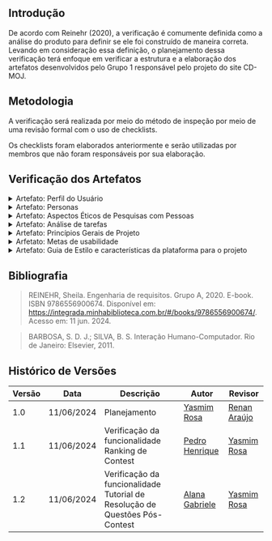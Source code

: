## Introdução

De acordo com Reinehr (2020), a verificação é comumente definida como a análise do produto para definir se ele foi construído de maneira correta. Levando em consideração essa definição, o planejamento dessa verificação terá enfoque em verificar a estrutura e a elaboração dos artefatos desenvolvidos pelo Grupo 1 responsável pelo projeto do site CD-MOJ.

## Metodologia

A verificação será realizada por meio do método de inspeção por meio de uma revisão formal com o uso de checklists.

Os checklists foram elaborados anteriormente e serão utilizadas por membros que não foram responsáveis por sua elaboração.

## Verificação dos Artefatos

<details>
<summary>Artefato: Perfil do Usuário </summary>
O responsável pela verificação deste artefato é o <b>Gustavo Alves</b> o checklist foi elaborado pelo <b>Renan Araújo</b>

<h2> Checklist </h2>
<p> Na tabela 1, está o checklist com suas devidas respostas: </p>

<font size="2"><p style="text-align: center"> Tabela 1 - Checklist de Verificação do Perfil do Usuário </font>

<table>
  <thead>
    <tr>
      <th>Questão</th>
      <th>Resposta (Sim / Não / Incompleto)</th>
    </tr>
  </thead>
  <tbody>
    <tr>
      <td>1. É citado sobre quais foram os instrumentos utilizados para a avaliação? (questionários, roteiros de entrevista, etc.)</d>
      <td>Sim</td>
    </tr>
    <tr>
      <td>2. As informações a serem descobertas sobre o usuário incluem: quem são? seus objetivos? características de interesse como nível de instrução, atividades principais, faixa étaria, entre outros? </td>
      <td>Sim</td>
    </tr>
    <tr>
      <td>3. As respostas dos usuários foram analisadas para identificar padrões e tendências comuns?</td>
      <td>Sim</td>
    </tr>
    <tr>
      <td>4. O perfil dos participantes elaborado é coerente as informações obtidas? </td>
      <td>Sim</td>
    </tr>
    <tr>
      <td>5. As questões éticas relacionadas aos participantes foram abordadas?</td>
      <td>Não</td>
    </tr>
    <tr>
      <td>6. O propósito e uso posterior do perfil do usuário são definidos? </td>
      <td>Não</td>
    </tr>
    <tr>
      <td>7. A construção do artefato inclui introdução, bibliografia e histório de versões?</td>
      <td>Sim</td>
    </tr>
  </tbody>
</table>

<font size="2"><p style="text-align: center">Fonte: <a href=""> Renan Araújo </a></p></font>

<h2>Sugestões de Melhoria</h2>

<p> É importante ressaltar se as questões éticas foram abordadas, propor sobre como esses dados serão usados posteriormente, ao citar os resultados, reformular as perguntas para fazer afirmações sobre o questionário feito aos usuários.</p>

</details>

<details>
<summary>Artefato: Personas </summary>

O responsável pela verificação deste artefato é o <b>Marco Tulio</b> o checklist foi elaborado pela <b>Yasmim Rosa</b>

<h2> Checklist </h2>
<p> Na tabela 2, está o checklist com suas devidas respostas: </p>

<font size="2"><p style="text-align: center"> Tabela 2 - Checklist de Verificação das Personas </font>

<table>
  <thead>
    <tr>
      <th>Questão</th>
      <th>Resposta (Sim / Não / Incompleto)</th>
    </tr>
  </thead>
  <tbody>
    <tr>
      <td>1. A quantidade de personas elaboradas foi justificada? </td>
      <td>Sim</td>
    </tr>
    <tr>
      <td>2. A elaboração das personas é coerente com o definido pelo perfil do usuário? </td>
      <td>Sim</td>
    </tr>
    <tr>
      <td>3. Cada persona possui informações que caracterizam sua identidade como nome e sobrenome como também uma foto que a torne mais realista?</td>
      <td>Sim</td>
    </tr>
    <tr>
      <td>4. As personas possuem objetivos, habilidades, tarefas, relacionamentos, requisitos e expectativas definidas? </td>
      <td>Sim</td>
    </tr>
    <tr>
      <td>5. As questões éticas relacionadas aos participantes foram abordadas?</td>
      <td>Não</td>
    </tr>
    <tr>
      <td>6. É informado para qual propósito as personas serão utilizadas no decorrer do projeto? </td>
      <td>Sim</td>
    </tr>
  </tbody>
</table>

<font size="2"><p style="text-align: center">Fonte: <a href=""> Yasmim Rosa </a></p></font>

<h2>Sugestões de Melhoria</h2>

<p> O artefato foi bem desenvolvido, portanto não há sugestões de melhoria </p>

</details>

<details>
    <summary>Artefato: Aspectos Éticos de Pesquisas com Pessoas </summary>

O responsável pela verificação deste artefato é o <b>Gustavo Alves</b> o checklist foi elaborado pelo <b>Renan Araújo</b>

<h2> Checklist </h2>
<p> Na tabela 3, está o checklist com suas devidas respostas: </p>

<font size="2"><p style="text-align: center"> Tabela 3 - Checklist de Verificação dos Aspectos Éticos de Pesquisas com Pessoas </font>

  <table>
  <thead>
    <tr>
      <th>Questão</th>
      <th>Resposta (Sim / Não / Incompleto)</th>
    </tr>
  </thead>
  <tbody>
    <tr>
      <td>1. Os aspectos éticos são apresentados levando em consideração os 4 princípios da Resolução No 466/2012 do Conselho Nacional de Saúde?</td>
      <td>Sim</td>
    </tr>
    <tr>
      <td>2. É explicado a aplicabilidade dos aspectos éticos no projeto?</td>
      <td>Sim</td>
    </tr>
    <tr>
      <td>3. O Termo de Consentimento Livre e Esclarecido (TCLE) é apresentado?</td>
      <td>Sim</td>
    </tr>
    <tr>
      <td>4. O TCLE apresentado informa ao participante seus direitos, a motivação da pesquisa e a finalidade da coleta de dados? </td>
      <td>Sim</td>
    </tr>
    <tr>
      <td>5. É informado em quais etapas ou atividades o TCLE será introduzido ao participante? </td>
      <td>Sim</td>
    </tr>
    <tr>
      <td>6. A construção do artefato inclui introdução, bibliografia e histório de versões?</td>
      <td>Sim</td>
    </tr>
  </tbody>
</table>

<font size="2"><p style="text-align: center">Fonte: <a href=""> Renan Araújo </a></p></font>

<h2>Sugestões de Melhoria</h2>

<p> Citar sobre quais são as diretrizes para o termo de consentimento.</p>

</details>

<details>
    <summary> Artefato: Análise de tarefas </summary>
    O responsável pela verificação deste artefato é são todos os membros da equipe ( <b> Alana Gabriele, Gustavo Alves, Marco Tulio, Renan Araújo, Pedro Henrique </b>) incluido a pessoa responsável pela elaboração do checklist (<b>Yasmim Rosa</b>).

    Cada membro ficou com uma das seis funcionalidades:

<h2> Funcionalidade: Submissão de Problema - Yasmim Rosa </h2>

<h3> Checklist </h3>
    <p> Na tabela 4, está o checklist com suas devidas respostas: </p>

<font size="2"><p style="text-align: center"> Tabela 4 - Checklist de Verificação de Submissão de Problema </font>

  <table>
  <thead>
    <tr>
      <th>Questão</th>
      <th>Resposta (Sim / Não / Incompleto)</th>
    </tr>
  </thead>
  <tbody>
    <tr>
      <td>1. O objetivo do usuário é bem definido e alcançado ao fim da tarefa?</td>
      <td>Sim</td>
    </tr>
    <tr>
      <td>2. As tarefas realizadas são justificáveis? (Possuem porquês e consequências relacionadas)
      </td>
      <td>Sim</td>
    </tr>
    <tr>
      <td>3. O plano, conjunto de subobjetivos do HTA, são elaborados de forma que sua necessidade é clara para alcançar o objetivo final?
      </td>
      <td>Incompleto</td>
    </tr>
    <tr>
      <td>4. O plano (HTA) possui relações que suportam o objetivo final e é finalizado com uma operação?</td>
      <td>Não</td>
    </tr>
    <tr>
      <td>5. No método GOMS, possui os elementos característicos? Objetivos, operadores, métodos e regras de seleção.
      </td>
      <td>Incompleto</td>
    </tr>
    <tr>
      <td>6. O GOMS contém uma descrição detalhada do conhecimento necessário para realizar a tarefa?</td>
      <td>Incompleto</td>
    </tr>
    <tr>
      <td>7. É possível, por meio do GOMS, visualizar os procedimentos necessários para realizar a tarefa em um computador?
</td>
      <td>Sim</td>
    </tr>
  </tbody>
</table>

<font size="2"><p style="text-align: center">Fonte: <a href=""> Yasmim Rosa </a></p></font>

<h3> Sugestões de Melhoria </h3>
<p>No HTA, as relações são incompatíveis com o declarado, por exemplo "Selecionar problema" é indicado como uma tarefa finalizada depois de duas sub-tarefas sequenciais contudo não há e isso se repete nas demais tarefas, então realizar esse ajuste é necessário para ficar mais coerente. A numeração também é incoerente ela deve ser relacionada a suas sub-tarefas.</p>
<p>No GOMS, não foi definido qual variação foi utilizada, além disso não há métodos no GOMS da tarefa além de ser pouco detalhado.</p>

<h3>Vídeo da Verificação</h3>

<iframe width="560" height="315" src="https://www.youtube.com/embed/R7Ry33nfm2A?si=c70hB9HftjimzTre" title="YouTube video player" frameborder="0" allow="accelerometer; autoplay; clipboard-write; encrypted-media; gyroscope; picture-in-picture; web-share" referrerpolicy="strict-origin-when-cross-origin" allowfullscreen></iframe>

<h2> Funcionalidade: Tutorial de Resolução de Questões Pós-Contest - Alana Gabriele </h2>

<h3> Checklist </h3>
    <p> Na tabela 5, está o checklist com suas devidas respostas: </p>

<font size="2"><p style="text-align: center"> Tabela 5 - Checklist de Verificação de Tutorial de Resolução de Questões Pós-Contest </font>

  <table>
  <thead>
    <tr>
      <th>Questão</th>
      <th>Resposta (Sim / Não / Incompleto)</th>
    </tr>
  </thead>
  <tbody>
    <tr>
      <td>1. O objetivo do usuário é bem definido e alcançado ao fim da tarefa?</td>
      <td>Sim</td>
    </tr>
    <tr>
      <td>2. As tarefas realizadas são justificáveis? (Possuem porquês e consequências relacionadas)
      </td>
      <td>Sim</td>
    </tr>
    <tr>
      <td>3. O plano, conjunto de subobjetivos do HTA, são elaborados de forma que sua necessidade é clara para alcançar o objetivo final?
      </td>
      <td>Sim</td>
    </tr>
    <tr>
      <td>4. O plano (HTA) possui relações que suportam o objetivo final e é finalizado com uma operação?</td>
      <td>Sim</td>
    </tr>
    <tr>
      <td>5. No método GOMS, possui os elementos característicos? Objetivos, operadores, métodos e regras de seleção.
      </td>
      <td>Incompleto</td>
    </tr>
    <tr>
      <td>6. O GOMS contém uma descrição detalhada do conhecimento necessário para realizar a tarefa?</td>
      <td>Incompleto</td>
    </tr>
    <tr>
      <td>7. É possível, por meio do GOMS, visualizar os procedimentos necessários para realizar a tarefa em um computador?
</td>
      <td>Sim</td>
    </tr>
  </tbody>
</table>

<font size="2"><p style="text-align: center">Fonte: <a href=""> Yasmim Rosa </a></p></font>

<h3>Sugestões de Melhoria</h3>
<p> Detalhar mais o GOMS e a descrição</p>

<h2> Funcionalidade: Verificação de Submissões - Marco Tulio </h2>

<h3> Checklist </h3>
    <p> Na tabela 6, está o checklist com suas devidas respostas: </p>

<font size="2"><p style="text-align: center"> Tabela 6 - Checklist de Verificação de Verificação de Submissões </font>

  <table>
  <thead>
    <tr>
      <th>Questão</th>
      <th>Resposta (Sim / Não / Incompleto)</th>
    </tr>
  </thead>
  <tbody>
    <tr>
      <td>1. O objetivo do usuário é bem definido e alcançado ao fim da tarefa?</td>
      <td>Sim</td>
    </tr>
    <tr>
      <td>2. As tarefas realizadas são justificáveis? (Possuem porquês e consequências relacionadas)
      </td>
      <td>Sim</td>
    </tr>
    <tr>
      <td>3. O plano, conjunto de subobjetivos do HTA, são elaborados de forma que sua necessidade é clara para alcançar o objetivo final?
      </td>
      <td>Sim</td>
    </tr>
    <tr>
      <td>4. O plano (HTA) possui relações que suportam o objetivo final e é finalizado com uma operação?</td>
      <td>Sim</td>
    </tr>
    <tr>
      <td>5. No método GOMS, possui os elementos característicos? Objetivos, operadores, métodos e regras de seleção.
      </td>
      <td>Incompleto</td>
    </tr>
    <tr>
      <td>6. O GOMS contém uma descrição detalhada do conhecimento necessário para realizar a tarefa?</td>
      <td>Incompleto</td>
    </tr>
    <tr>
      <td>7. É possível, por meio do GOMS, visualizar os procedimentos necessários para realizar a tarefa em um computador?
</td>
      <td>Sim</td>
    </tr>
  </tbody>
</table>

<font size="2"><p style="text-align: center">Fonte: <a href=""> Yasmim Rosa </a></p></font>

<h3> Sugestões de Melhoria </h3>
<p>colocar sugestões</p>

<h2> Funcionalidade: Ranking de Contest - Pedro Henrique </h2>

<h3> Checklist </h3>
    <p> Na tabela 7, está o checklist com suas devidas respostas: </p>

<font size="2"><p style="text-align: center"> Tabela 7 - Checklist de Verificação de Ranking de Contest </font>

  <table>
  <thead>
    <tr>
      <th>Questão</th>
      <th>Resposta (Sim / Não / Incompleto)</th>
    </tr>
  </thead>
  <tbody>
    <tr>
      <td>1. O objetivo do usuário é bem definido e alcançado ao fim da tarefa?</td>
      <td>Sim</td>
    </tr>
    <tr>
      <td>2. As tarefas realizadas são justificáveis? (Possuem porquês e consequências relacionadas)
      </td>
      <td>Sim</td>
    </tr>
    <tr>
      <td>3. O plano, conjunto de subobjetivos do HTA, são elaborados de forma que sua necessidade é clara para alcançar o objetivo final?
      </td>
      <td>Sim</td>
    </tr>
    <tr>
      <td>4. O plano (HTA) possui relações que suportam o objetivo final e é finalizado com uma operação?</td>
      <td>Sim</td>
    </tr>
    <tr>
      <td>5. No método GOMS, possui os elementos característicos? Objetivos, operadores, métodos e regras de seleção.
      </td>
      <td>Sim</td>
    </tr>
    <tr>
      <td>6. O GOMS contém uma descrição detalhada do conhecimento necessário para realizar a tarefa?</td>
      <td>Incompleto</td>
    </tr>
    <tr>
      <td>7. É possível, por meio do GOMS, visualizar os procedimentos necessários para realizar a tarefa em um computador?
</td>
      <td>Sim</td>
    </tr>
  </tbody>
</table>

<font size="2"><p style="text-align: center">Fonte: <a href=""> Yasmim Rosa </a></p></font>

<h3> Sugestões de Melhoria </h3>
<p>Poderia especificar um pouco mais em "Calcular pontos", por exemplo citar as formas possíveis de calcular e também quais critérios são utilizados.</p>

<h3> Vídeo da Verificação </h3>
<iframe width="560" height="315" src="https://www.youtube.com/embed/-I6vyUNglG8?si=1I81U1So4LvcXMC1" title="YouTube video player" frameborder="0" allow="accelerometer; autoplay; clipboard-write; encrypted-media; gyroscope; picture-in-picture; web-share" referrerpolicy="strict-origin-when-cross-origin" allowfullscreen></iframe>

<h2> Funcionalidade: Criação de Problema - Gustavo Alves</h2>

<h3> Checklist </h3>
    <p> Na tabela 8, está o checklist com suas devidas respostas: </p>

<font size="2"><p style="text-align: center"> Tabela 8 - Checklist de Verificação de Criação de Problema </font>

  <table>
  <thead>
    <tr>
      <th>Questão</th>
      <th>Resposta (Sim / Não / Incompleto)</th>
    </tr>
  </thead>
  <tbody>
    <tr>
      <td>1. O objetivo do usuário é bem definido e alcançado ao fim da tarefa?</td>
      <td>Sim</td>
    </tr>
    <tr>
      <td>2. As tarefas realizadas são justificáveis? (Possuem porquês e consequências relacionadas)
      </td>
      <td>Sim</td>
    </tr>
    <tr>
      <td>3. O plano, conjunto de subobjetivos do HTA, são elaborados de forma que sua necessidade é clara para alcançar o objetivo final?
      </td>
      <td>Sim</td>
    </tr>
    <tr>
      <td>4. O plano (HTA) possui relações que suportam o objetivo final e é finalizado com uma operação?</td>
      <td>Sim</td>
    </tr>
    <tr>
      <td>5. No método GOMS, possui os elementos característicos? Objetivos, operadores, métodos e regras de seleção.
      </td>
      <td>Incompleto</td>
    </tr>
    <tr>
      <td>6. O GOMS contém uma descrição detalhada do conhecimento necessário para realizar a tarefa?</td>
      <td>Incompleto</td>
    </tr>
    <tr>
      <td>7. É possível, por meio do GOMS, visualizar os procedimentos necessários para realizar a tarefa em um computador?
</td>
      <td>Sim</td>
    </tr>
  </tbody>
</table>

<font size="2"><p style="text-align: center">Fonte: <a href=""> Yasmim Rosa </a></p></font>

<h3> Sugestões de Melhoria </h3>
<p></p>

<h3> Vídeo da Verificação </h3>
<iframe width="560" height="315" src="https://www.youtube.com/embed/zW_6Cy2yBqs?si=p3wqTZUuMfVCUaI0" title="YouTube video player" frameborder="0" allow="accelerometer; autoplay; clipboard-write; encrypted-media; gyroscope; picture-in-picture; web-share" referrerpolicy="strict-origin-when-cross-origin" allowfullscreen></iframe>

<h2> Funcionalidade: Criação de Contest - Colocar nome </h2>

<h3> Checklist </h3>
    <p> Na tabela 9, está o checklist com suas devidas respostas: </p>

<font size="2"><p style="text-align: center"> Tabela 9 - Checklist de Verificação de Criação de Contest </font>

  <table>
  <thead>
    <tr>
      <th>Questão</th>
      <th>Resposta (Sim / Não / Incompleto)</th>
    </tr>
  </thead>
  <tbody>
    <tr>
      <td>1. O objetivo do usuário é bem definido e alcançado ao fim da tarefa?</td>
      <td></td>
    </tr>
    <tr>
      <td>2. As tarefas realizadas são justificáveis? (Possuem porquês e consequências relacionadas)
      </td>
      <td></td>
    </tr>
    <tr>
      <td>3. O plano, conjunto de subobjetivos do HTA, são elaborados de forma que sua necessidade é clara para alcançar o objetivo final?
      </td>
      <td></td>
    </tr>
    <tr>
      <td>4. O plano (HTA) possui relações que suportam o objetivo final e é finalizado com uma operação?</td>
      <td></td>
    </tr>
    <tr>
      <td>5. No método GOMS, possui os elementos característicos? Objetivos, operadores, métodos e regras de seleção.
      </td>
      <td></td>
    </tr>
    <tr>
      <td>6. O GOMS contém uma descrição detalhada do conhecimento necessário para realizar a tarefa?</td>
      <td></td>
    </tr>
    <tr>
      <td>7. É possível, por meio do GOMS, visualizar os procedimentos necessários para realizar a tarefa em um computador?
</td>
      <td></td>
    </tr>
  </tbody>
</table>

<font size="2"><p style="text-align: center">Fonte: <a href=""> Yasmim Rosa </a></p></font>

<h3> Sugestões de Melhoria </h3>
<p>colocar sugestões</p>

</details>

<details>
    <summary>Artefato: Princípios Gerais de Projeto  </summary>

O responsável pela verificação deste artefato é o <b>Pedro Henrique</b> o checklist foi elaborado pela <b>Yasmim Rosa</b>

  <h2> Checklist </h2>
  <p> Na tabela 10, está o checklist com suas devidas respostas: </p>

<font size="2"><p style="text-align: center"> Tabela 10 - Checklist de Verificação dos Princípios Gerais de Projeto </font>

  <table>
  <thead>
    <tr>
      <th>Questão</th>
      <th>Resposta (Sim / Não / Incompleto)</th>
    </tr>
  </thead>
  <tbody>
    <tr>
      <td>1. Os princípios levantados incluem os seguintes tópicos? Correspondência com as expectativas dos usuários; Simplicidade nas estruturas das tarefas; Equilíbrio entre controle e liberdade do usuário; Consistência e padronização; promoção da eficiência do usuário; Antecipação das necessidades do usuário;Visibilidade e reconhecimento; Conteúdo relevante e expressão adequada; e projeto para erros.</td>
      <td>Sim</td>
    </tr>
    <tr>
      <td>2. A apresentação dos princípios levantados segue um padrão coerente, ou seja, que permite clareza sobre a necessidade, transparece seu uso (ou não) e seus impactos na jornada do usuário?</td>
      <td>Sim</td>
    </tr>
    <tr>
      <td>3. Para cada princípio, foram indicados sua aplicação no site ou infração justificados por meio de figuras, vídeos, etc?</td>
      <td>Sim</td>
    </tr>
    <tr>
      <td>4. A construção do artefato inclui introdução, bibliografia e histório de versões?</td>
      <td>Sim</td>
    </tr>
  </tbody>
</table>

<font size="2"><p style="text-align: center">Fonte: <a href=""> Yasmim Rosa </a></p></font>

  <h2>Sugestões de Melhoria</h2>

<p></p>

</details>

<details>
    <summary> Arfetato: Metas de usabilidade </summary>
O responsável pela verificação deste artefato é o <b>Renan Araújo</b> o checklist foi elaborado pelo <b>Marco Tulio </b>

  <h2> Checklist </h2>
  <p> Na tabela 11, está o checklist com suas devidas respostas: </p>

<font size="2"><p style="text-align: center"> Tabela 11 - Checklist de Verificação de Metas de usabilidade </font>

<table>
  <thead>
    <tr>
      <th>Questão</th>
      <th>Resposta (Sim / Não / Incompleto)</th>
    </tr>
  </thead>
  <tbody>
    <tr>
      <td>1. Metas de usabilidade são coerente com o perfil do usuário?</td>
      <td>Sim</td>
    </tr>
    <tr>
      <td>2. Verifica se a interface atinge as expectivas dos usuários?</td>
      <td>Sim</td>
    </tr>
    <tr>
      <td>3. Tem a verificação se as metas de
usabilidade foram atingidas? </td>
      <td>Sim</td>
    </tr>
    <tr>
      <td>4.Fala sobre proteção dos dados dos
usuários? </td>
      <td>Sim</td>
    </tr>
    <tr>
      <td>5.Facilita a realização rápida das tarefas? </td>
      <td>Sim</td>
    </tr>
    <tr>
      <td>6.A construção do artefato inclui introdução, bibliografia e histório de versões? </td>
      <td>Sim</td>
    </tr>
  </tbody>
</table>

<font size="2"><p style="text-align: center">Fonte: <a href=""> Marco Tulio </a></p></font>

<h2>Sugestões de Melhoria</h2>

<p> Incluir exemplos práticos mais detalhados que ilustrem como cada meta de usabilidade pode ser aplicada na plataforma. </p>

<h3>Vídeo da Verificação</h3>

<iframe width="560" height="315" src="https://www.youtube.com/watch?v=4D9M3RIuC6s" title="YouTube video player" frameborder="0" allow="accelerometer; autoplay; clipboard-write; encrypted-media; gyroscope; picture-in-picture; web-share" referrerpolicy="strict-origin-when-cross-origin" allowfullscreen></iframe>


</details>

<details>
    <summary> Artefato: Guia de Estilo e características da plataforma para o projeto </summary>
O responsável pela verificação deste artefato é o <b>Renan Araújo</b> o checklist foi elaborado pela <b>Alana Gabriele</b>

<h2> Checklist </h2>
  <p> Na tabela 12, está o checklist com suas devidas respostas: </p>

<font size="2"><p style="text-align: center"> Tabela 12 - Checklist de Verificação de Guia de Estilo e características da plataforma para o projeto </font>

  <table>
  <thead>
    <tr>
      <th>Questão</th>
      <th>Resposta (Sim / Não / Incompleto)</th>
    </tr>
  </thead>
  <tbody>
    <tr>
      <td>1. A introdução inclui orientações sobre como utilizar e manter o guia de estilo?
      </td>
      <td>Sim</td>
    </tr>
    <tr>
      <td>2. O guia de estilo aborda de maneira detalhada a disposição espacial, janelas, tipografia símbolos não tipográficos, cores e animações?</td>
      <td>Sim</td>
    </tr>
    <tr>
      <td>3. O guia de estilo define um vocabulário e padrões claros, incluindo terminologia, tipos de telas para tarefas comuns e sequências de diálogos?
    </td>
      <td>Sim</td>
    </tr>
    <tr>
      <td>4. O guia de estilo identifica claramente o público-alvo? </td>
      <td>Sim</td>
    </tr>
    <tr>
      <td>5. O guia de estilo inclui diretrizes sobre os estilos de interação, a seleção de estilos e o uso de aceleradores como teclas de atalho?
     </td>
      <td>Sim</td>
    </tr>
    <tr>
      <td>6. A construção do artefato inclui introdução, bibliografia e histório de versões? </td>
      <td>Sim</td>
    </tr>
  </tbody>
</table>

<font size="2"><p style="text-align: center">Fonte: <a href=""> Alana Gabriele </a></p></font>

<h2>Sugestões de Melhoria</h2>
<p> De maneira geral, o artefato foi bem construído mas os elementos de interface poderiam terem tido mais destaque e com fotos epecíficas para cada um o que iria ajudar a ter uma visualização e entendimento melhores. </p>

</details>

## Bibliografia

> REINEHR, Sheila. Engenharia de requisitos. Grupo A, 2020. E-book. ISBN 9786556900674. Disponível em: https://integrada.minhabiblioteca.com.br/#/books/9786556900674/. Acesso em: 11 jun. 2024.

> BARBOSA, S. D. J.; SILVA, B. S. Interação Humano-Computador. Rio de Janeiro: Elsevier, 2011.

## Histórico de Versões

| Versão | Data       | Descrição                                                                   | Autor                                              | Revisor                                      |
| ------ | ---------- | --------------------------------------------------------------------------- | -------------------------------------------------- | -------------------------------------------- |
| 1.0    | 11/06/2024 | Planejamento                                                                | [Yasmim Rosa](https://github.com/yaskisoba)        | [Renan Araújo](https://github.com/renantfm4) |
| 1.1    | 11/06/2024 | Verificação da funcionalidade Ranking de Contest                            | [Pedro Henrique](https://github.com/)              | [Yasmim Rosa](https://github.com/)           |
| 1.2    | 11/06/2024 | Verificação da funcionalidade Tutorial de Resolução de Questões Pós-Contest | [Alana Gabriele](https://github.com/alanagabriele) | [Yasmim Rosa](https://github.com/)           |
